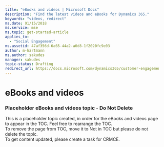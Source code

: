 ```yaml
---
title: "eBooks and videos | Microsoft Docs"
description: "Find the latest videos and eBooks for Dynamics 365."
keywords: "videos, redirect"
ms.date: 01/15/2018
ms.service: mse
ms.topic: get-started-article
applies_to:
  - "Social Engagement"
ms.assetid: 47af356d-6a65-44a2-a0d8-1f2020fc9e03
author: m-hartmann
ms.author: sakudes
manager: sakudes
topic-status: Drafting
redirect_url: https://docs.microsoft.com/dynamics365/customer-engagement/social-engagement/help-hub
---
```


# eBooks and videos
### Placeholder eBooks and videos topic - Do Not Delete  
This is a placeholder topic created, in order for the eBooks and videos page to appear in the TOC. Feel free to rearrange the TOC.  
To remove the page from TOC, move it to Not in TOC but please do not delete the topic.  
To get content updated, please create a task for CRMCE.
